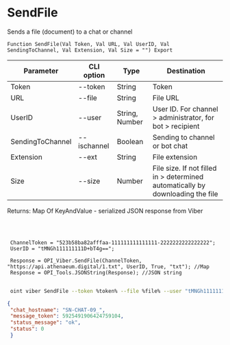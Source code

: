 ﻿---
sidebar_position: 3
---

# SendFile
 Sends a file (document) to a chat or channel



`Function SendFile(Val Token, Val URL, Val UserID, Val SendingToChannel, Val Extension, Val Size = "") Export`

 | Parameter | CLI option | Type | Destination |
 |-|-|-|-|
 | Token | --token | String | Token |
 | URL | --file | String | File URL |
 | UserID | --user | String, Number | User ID. For channel > administrator, for bot > recipient |
 | SendingToChannel | --ischannel | Boolean | Sending to channel or bot chat |
 | Extension | --ext | String | File extension |
 | Size | --size | Number | File size. If not filled in > determined automatically by downloading the file |

 
 Returns: Map Of KeyAndValue - serialized JSON response from Viber

<br/>




```bsl title="Code example"
 
 ChannelToken = "523b58ba82afffaa-111111111111111-2222222222222222";
 UserID = "tMNGh111111111D+bT4g==";
 
 Response = OPI_Viber.SendFile(ChannelToken, "https://api.athenaeum.digital/1.txt", UserID, True, "txt"); //Map
 Response = OPI_Tools.JSONString(Response); //JSON string
```
	


```sh title="CLI command example"
 
 oint viber SendFile --token %token% --file %file% --user "tMNGh111111111D+bT4g" --ischannel %ischannel% --ext %ext% --size %size%

```

```json title="Result"
{
 "chat_hostname": "SN-CHAT-09_",
 "message_token": 5925491906424759104,
 "status_message": "ok",
 "status": 0
 }
```
